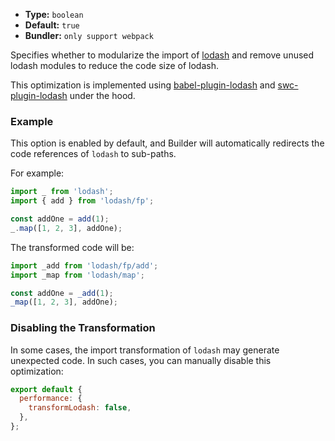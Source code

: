 - **Type:** `boolean`
- **Default:** `true`
- **Bundler:** `only support webpack`

Specifies whether to modularize the import of [lodash](https://www.npmjs.com/package/lodash) and remove unused lodash modules to reduce the code size of lodash.

This optimization is implemented using [babel-plugin-lodash](https://www.npmjs.com/package/babel-plugin-lodash) and [swc-plugin-lodash](https://github.com/web-infra-dev/swc-plugins/tree/main/crates/plugin_lodash) under the hood.

### Example

This option is enabled by default, and Builder will automatically redirects the code references of `lodash` to sub-paths.

For example:

```ts title="input.js"
import _ from 'lodash';
import { add } from 'lodash/fp';

const addOne = add(1);
_.map([1, 2, 3], addOne);
```

The transformed code will be:

```ts title="output.js"
import _add from 'lodash/fp/add';
import _map from 'lodash/map';

const addOne = _add(1);
_map([1, 2, 3], addOne);
```

### Disabling the Transformation

In some cases, the import transformation of `lodash` may generate unexpected code. In such cases, you can manually disable this optimization:

```js
export default {
  performance: {
    transformLodash: false,
  },
};
```
